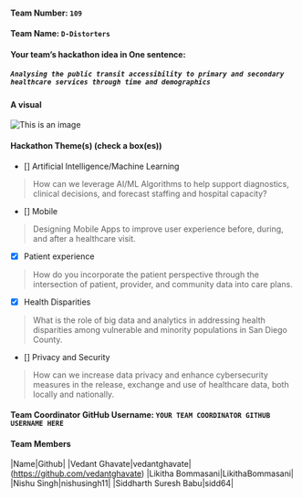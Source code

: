 #### Team Number: `109`  

#### Team Name: `D-Distorters`    
  
#### Your team’s hackathon idea in One sentence:
##### `Analysing the public transit accessibility to primary and secondary healthcare services through time and demographics`


#### A visual
  
![This is an image](https://gonctd.com/wp-content/uploads/2021/01/NCTD-0655-LIFT-scaled.jpg)



#### Hackathon Theme(s) (check a box(es))
- [] Artificial Intelligence/Machine Learning 
> How can we leverage AI/ML Algorithms to help support diagnostics, clinical decisions, and forecast staffing and hospital capacity?
- [] Mobile
> Designing Mobile Apps to improve user experience before, during, and after a healthcare visit.
- [X] Patient experience
> How do you incorporate the patient perspective through the intersection of patient, provider, and community data into care plans.
- [X] Health Disparities
> What is the role of big data and analytics in addressing health disparities among vulnerable and minority populations in San Diego County.
- [] Privacy and Security
> How can we increase data privacy and enhance cybersecurity measures in the release, exchange and use of healthcare data, both locally and nationally.

#### Team Coordinator GitHub Username: `YOUR TEAM COORDINATOR GITHUB USERNAME HERE`

#### Team Members 
|Name|Github|
|Vedant Ghavate|vedantghavate|(https://github.com/vedantghavate)
|Likitha Bommasani|LikithaBommasani|
|Nishu Singh|nishusingh11|
|Siddharth Suresh Babu|sidd64|

